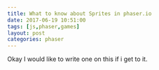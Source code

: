 ```yaml
---
title: What to know about Sprites in phaser.io
date: 2017-06-19 10:51:00
tags: [js,phaser,games]
layout: post
categories: phaser
---
```


Okay I would like to write one on this if i get to it.

<!-- more -->



